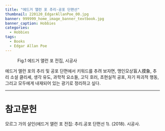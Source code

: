 ```yaml
---
title: "에드거 앨런 포 추리·공포 단편선"
thumbnail: 220120_EdgarAllanPoe_00.jpg
banner: 999999_home_image_banner_textbook.jpg
banner_caption: Hobbies
categories:
  - Hobbies
tags:
  - Books
  - Edgar Allan Poe
---
```


<figure class="align-center" style="width: 450px">
  <a href="/assets/images/220120_EdgarAllanPoe_00.jpg">
  <img src="{{ site.url }}{{ site.baseurl }}/assets/images/220120_EdgarAllanPoe_00.jpg" alt="">
  </a>
  <figcaption>
  Fig.1 에드거 앨런 포 전집, 시공사
  </figcaption>
</figure>

에드거 앨런 포의 추리 및 공포 단편에서 키워드를 추려 보자면, 맹인모상盲人摸象, 추리 소설 클리셰, 생각 유도, 과학적 요소들, 고딕 호러, 초현실적 공포, 자기 파괴적 행동, 그리고 모두에게 내재되어 있는 광기로 정리하고 싶다.

---
# 참고문헌

모르그 가의 살인(에드거 앨런 포 전집: 추리.공포 단편선 1). (2018). 시공사.
